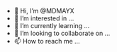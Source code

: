 - 👋 Hi, I’m @MDMAYX
- 👀 I’m interested in ...
- 🌱 I’m currently learning ...
- 💞️ I’m looking to collaborate on ...
- 📫 How to reach me ...

<!---
MDMAYX/MDMAYX is a ✨ special ✨ repository because its `README.md` (this file) appears on your GitHub profile.
You can click the Preview link to take a look at your changes.
--->
